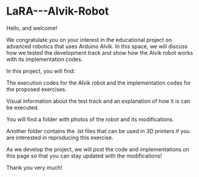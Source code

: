 # LaRA---Alvik-Robot

Hello, and welcome!

We congratulate you on your interest in the educational project on advanced robotics that uses Arduino Alvik. In this space, we will discuss how we tested the development track and show how the Alvik robot works with its implementation codes.

In this project, you will find:

The execution codes for the Alvik robot and the implementation codes for the proposed exercises.

Visual information about the test track and an explanation of how it is can be executed.

You will find a folder with photos of the robot and its modifications.

Another folder contains the .lst files that can be used in 3D printers if you are interested in reproducing this exercise.

As we develop the project, we will post the code and implementations on this page so that you can stay updated with the modifications!

Thank you very much!
